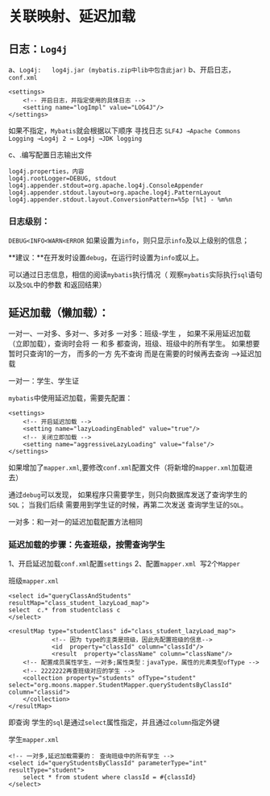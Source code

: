 #  关联映射、延迟加载

## 日志：`Log4j`

a、`Log4j:	log4j.jar (mybatis.zip中lib中包含此jar)`
b、开启日志，`conf.xml`

```
<settings>
	<!-- 开启日志，并指定使用的具体日志 -->
	<setting name="logImpl" value="LOG4J"/>
</settings>
```

如果不指定，`Mybatis`就会根据以下顺序 寻找日志
`SLF4J →Apache Commons Logging →Log4j 2 → Log4j →JDK logging`

c、.编写配置日志输出文件

```
log4j.properties，内容
log4j.rootLogger=DEBUG, stdout
log4j.appender.stdout=org.apache.log4j.ConsoleAppender
log4j.appender.stdout.layout=org.apache.log4j.PatternLayout
log4j.appender.stdout.layout.ConversionPattern=%5p [%t] - %m%n
```

### 日志级别：
`DEBUG<INFO<WARN<ERROR`
如果设置为`info`，则只显示`info`及以上级别的信息；

**建议：**在开发时设置`debug`，在运行时设置为`info`或以上。


可以通过日志信息，相信的阅读`mybatis`执行情况（ 观察`mybatis`实际执行`sql`语句 以及`SQL`中的参数 和返回结果）


## 延迟加载（懒加载）：

一对一、一对多、多对一、多对多
一对多：班级-学生 ，
如果不采用延迟加载  （立即加载），查询时会将 一 和多 都查询，班级、班级中的所有学生。
如果想要  暂时只查询1的一方，  而多的一方 先不查询 而是在需要的时候再去查询 -->延迟加载

一对一：学生、学生证

`mybatis`中使用延迟加载，需要先配置：

```
<settings>
	<!-- 开启延迟加载 -->
	<setting name="lazyLoadingEnabled" value="true"/>
	<!-- 关闭立即加载 -->
	<setting name="aggressiveLazyLoading" value="false"/>
</settings>
```

如果增加了`mapper.xml`,要修改`conf.xml`配置文件（将新增的`mapper.xml`加载进去）

通过`debug`可以发现， 如果程序只需要学生，则只向数据库发送了查询学生的`SQL`；
当我们后续 需要用到学生证的时候，再第二次发送 查询学生证的`SQL`。

一对多：和一对一的延迟加载配置方法相同

### 延迟加载的步骤：先查班级，按需查询学生
1、开启延迟加载`conf.xml`配置`settings`
2、配置`mapper.xml`
​	写2个`Mapper`

班级`mapper.xml`

```
<select id="queryClassAndStudents"   resultMap="class_student_lazyLoad_map">
select  c.* from studentclass c
</select>		

<resultMap type="studentClass" id="class_student_lazyLoad_map">
			<!-- 因为 type的主类是班级，因此先配置班级的信息-->
			<id  property="classId" column="classId"/>
			<result  property="className" column="className"/>
	<!-- 配置成员属性学生，一对多;属性类型：javaType，属性的元素类型ofType -->
	<!-- 2222222再查班级对应的学生 -->
	<collection property="students" ofType="student" select="org.moons.mapper.StudentMapper.queryStudentsByClassId" column="classid">
	</collection>
</resultMap>
```

即查询 学生的`sql`是通过`select`属性指定，并且通过`column`指定外键

学生`mapper.xml`

```
<!-- 一对多,延迟加载需要的： 查询班级中的所有学生 -->
<select id="queryStudentsByClassId" parameterType="int" resultType="student">
	select * from student where classId = #{classId}
</select>	
```